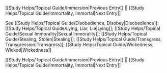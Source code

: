 [[Study Helps/Topical Guide/Immersion|Previous Entry]]  ||  [[Study Helps/Topical Guide/Immortality, Immortal|Next Entry]]

 See [[Study Helps/Topical Guide/Disobedience, Disobey|Disobedience]]; [[Study Helps/Topical Guide/Lying, Liar, Lie|Lying]]; [[Study Helps/Topical Guide/Sexual Immorality|Sexual Immorality]]; [[Study Helps/Topical Guide/Stealing, Stolen|Stealing]]; [[Study Helps/Topical Guide/Transgress, Transgression|Transgress]]; [[Study Helps/Topical Guide/Wickedness, Wicked|Wickedness]]

[[Study Helps/Topical Guide/Immersion|Previous Entry]]  ||  [[Study Helps/Topical Guide/Immortality, Immortal|Next Entry]]